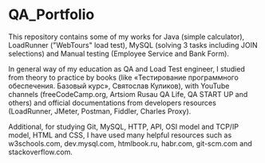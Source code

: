 # QA_Portfolio

This repository contains some of my works for Java (simple calculator), LoadRunner ("WebTours" load test), MySQL (solving 3 tasks including JOIN selections) and Manual testing (Employee Service and Bank Form).

In general way of my education as QA and Load Test engineer, I studied from theory to practice by books (like «Тестирование программного обеспечения. Базовый курс», Святослав Куликов), with YouTube channels (freeCodeCamp.org, Artsiom Rusau QA Life, QA START UP and others) and official documentations from developers resources (LoadRunner, JMeter, Postman, Fiddler, Charles Proxy).

Additional, for studying Git, MySQL, HTTP, API, OSI model and TCP/IP model, HTML and CSS, I have used many helpful resources such as w3schools.com, dev.mysql.com, htmlbook.ru, habr.com, git-scm.com and stackoverflow.com.
